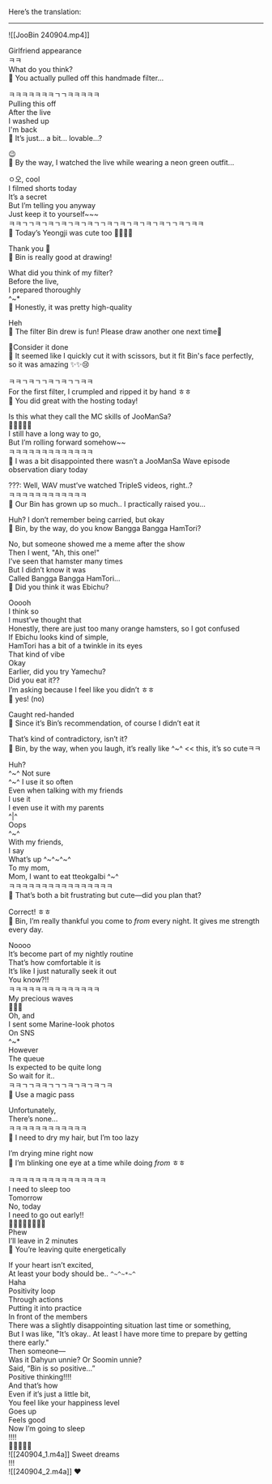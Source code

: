 Here’s the translation:

---

![[JooBin 240904.mp4]]

Girlfriend appearance  
ㅋㅋ  
What do you think?  
🫧 You actually pulled off this handmade filter...  

ㅋㅋㅋㅋㅋㅋㅋㄱㄱㅋㅋㅋㅋㅋ  
Pulling this off  
After the live  
I washed up  
I'm back  
🫧 It’s just... a bit... lovable...?  

😉  
🫧 By the way, I watched the live while wearing a neon green outfit...  

ㅇ오, cool  
I filmed shorts today  
It’s a secret  
But I’m telling you anyway  
Just keep it to yourself~~~  
ㅋㅋㄱㄱㅋㄱㅋㄱㅋㄱㅋㄱㅋㄱㄱㅋㄱㅋㄱㅋㄱㅋㄱㅋㄱㄱㅋㄱㅋㅋ  
🫧 Today’s Yeongji was cute too 🍒🍿🤍🤍  

Thank you 🤍  
🫧 Bin is really good at drawing!  

What did you think of my filter?  
Before the live,  
I prepared thoroughly  
^~*  
🫧 Honestly, it was pretty high-quality  

Heh  
🫧 The filter Bin drew is fun! Please draw another one next time💖  

🥕Consider it done  
🫧 It seemed like I quickly cut it with scissors, but it fit Bin's face perfectly, so it was amazing ✨️✨️😢  

ㅋㅋㄱㅋㄱㄱㅋㄱㅋㄱㄱㅋㅋ  
For the first filter, I crumpled and ripped it by hand ㅎㅎ  
🫧 You did great with the hosting today!  

Is this what they call the MC skills of JooManSa?  
🤩🤩🤩🤩🤩  
I still have a long way to go,  
But I’m rolling forward somehow~~  
ㅋㅋㅋㅋㅋㅋㅋㅋㅋㅋㅋㅋㅋ  
🫧 I was a bit disappointed there wasn’t a JooManSa Wave episode observation diary today  

???: Well, WAV must’ve watched TripleS videos, right..?  
ㅋㅋㅋㅋㅋㅋㅋㅋㅋㅋㅋㅋ  
🫧 Our Bin has grown up so much.. I practically raised you...  

Huh? I don’t remember being carried, but okay  
🫧 Bin, by the way, do you know Bangga Bangga HamTori?  

No, but someone showed me a meme after the show  
Then I went, "Ah, this one!"  
I’ve seen that hamster many times  
But I didn’t know it was  
Called Bangga Bangga HamTori...  
🫧 Did you think it was Ebichu?  

Ooooh  
I think so  
I must’ve thought that  
Honestly, there are just too many orange hamsters, so I got confused  
If Ebichu looks kind of simple,  
HamTori has a bit of a twinkle in its eyes  
That kind of vibe  
Okay  
Earlier, did you try Yamechu?  
Did you eat it??  
I’m asking because I feel like you didn’t ㅎㅎ  
🫧 yes! (no)  

Caught red-handed  
🫧 Since it’s Bin’s recommendation, of course I didn’t eat it  

That’s kind of contradictory, isn’t it?  
🫧 Bin, by the way, when you laugh, it’s really like ^~^ << this, it’s so cuteㅋㅋ  

Huh?  
^~^ Not sure  
^~^ I use it so often  
Even when talking with my friends  
I use it  
I even use it with my parents  
^|^  
Oops  
^~^  
With my friends,  
I say  
What’s up ^~^~^~^  
To my mom,  
Mom, I want to eat tteokgalbi ^~^  
ㅋㅋㅋㅋㅋㅋㅋㅋㅋㅋㅋㅋㅋㅋㅋㅋ  
🫧 That’s both a bit frustrating but cute—did you plan that?  

Correct! ㅎㅎ  
🫧 Bin, I’m really thankful you come to *from* every night. It gives me strength every day.  

Noooo  
It’s become part of my nightly routine  
That’s how comfortable it is  
It’s like I just naturally seek it out  
You know?!!  
ㅋㅋㅋㅋㅋㅋㅋㅋㅋㅋㅋㅋㅋㅋ  
My precious waves  
🌊🌊🌊  
Oh, and  
I sent some Marine-look photos  
On SNS  
^~*  
However  
The queue  
Is expected to be quite long  
So wait for it..  
ㅋㅋㄱㄱㅋㅋㄱㄱㄱㅋㄱㅋㄱㅋㄱㅋ  
🫧 Use a magic pass  

Unfortunately,  
There’s none…  
ㅋㅋㅋㅋㅋㅋㅋㅋㅋㅋㅋㅋ  
🫧 I need to dry my hair, but I’m too lazy  

I’m drying mine right now  
🫧 I’m blinking one eye at a time while doing *from* ㅎㅎ  

ㅋㅋㅋㅋㅋㅋㅋㅋㅋㅋㅋㅋㅋㅋㅋ  
I need to sleep too  
Tomorrow  
No, today  
I need to go out early!!  
🤸‍♀️🕺💃🤸‍♀️💃🕺  
Phew  
I’ll leave in 2 minutes  
🫧 You’re leaving quite energetically  

If your heart isn’t excited,  
At least your body should be.. `^~^~*~^`  
Haha  
Positivity loop  
Through actions  
Putting it into practice  
In front of the members  
There was a slightly disappointing situation last time or something,  
But I was like, "It’s okay.. At least I have more time to prepare by getting there early."  
Then someone—  
Was it Dahyun unnie? Or Soomin unnie?  
Said, “Bin is so positive…”  
Positive thinking!!!!  
And that’s how  
Even if it’s just a little bit,  
You feel like your happiness level  
Goes up  
Feels good  
Now I’m going to sleep  
!!!!  
🤍🤍🤍🤍🤍  
![[240904_1.m4a]] Sweet dreams  
!!!  
![[240904_2.m4a]] ❤️  

